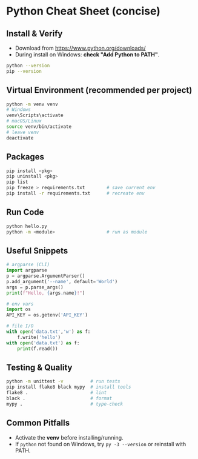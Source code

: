 # Python Cheat Sheet (concise)

## Install & Verify
- Download from https://www.python.org/downloads/
- During install on Windows: **check "Add Python to PATH"**.
```bash
python --version
pip --version
```

## Virtual Environment (recommended per project)
```bash
python -m venv venv
# Windows
venv\Scripts\activate
# macOS/Linux
source venv/bin/activate
# leave venv
deactivate
```

## Packages
```bash
pip install <pkg>
pip uninstall <pkg>
pip list
pip freeze > requirements.txt        # save current env
pip install -r requirements.txt      # recreate env
```

## Run Code
```bash
python hello.py
python -m <module>                   # run as module
```

## Useful Snippets
```python
# argparse (CLI)
import argparse
p = argparse.ArgumentParser()
p.add_argument('--name', default='World')
args = p.parse_args()
print(f"Hello, {args.name}!")

# env vars
import os
API_KEY = os.getenv('API_KEY')

# file I/O
with open('data.txt','w') as f:
    f.write('hello')
with open('data.txt') as f:
    print(f.read())
```

## Testing & Quality
```bash
python -m unittest -v          # run tests
pip install flake8 black mypy  # install tools
flake8 .                       # lint
black .                        # format
mypy .                         # type-check
```

## Common Pitfalls
- Activate the **venv** before installing/running.
- If `python` not found on Windows, try `py -3 --version` or reinstall with PATH.
